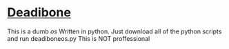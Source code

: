 # [Deadibone](https://deadibone.github.io)
This is a dumb *os*
Written in python.
Just download all of the python scripts and run deadiboneos.py
This is NOT proffessional
